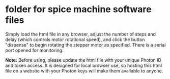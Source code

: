# folder for spice machine software files

Simply load the html file in any browser, adjust the number of steps and delay (which controls motor rotational speed), and click the button "dispense" to begin rotating the stepper motor as specified. There is a serial port opened for monitoring.

**Note:** Before using, please update the html file with your unique Photon ID and token access. It is designed for local browser use, so hosting this html file on a website with your Photon keys will make them available to anyone. 
